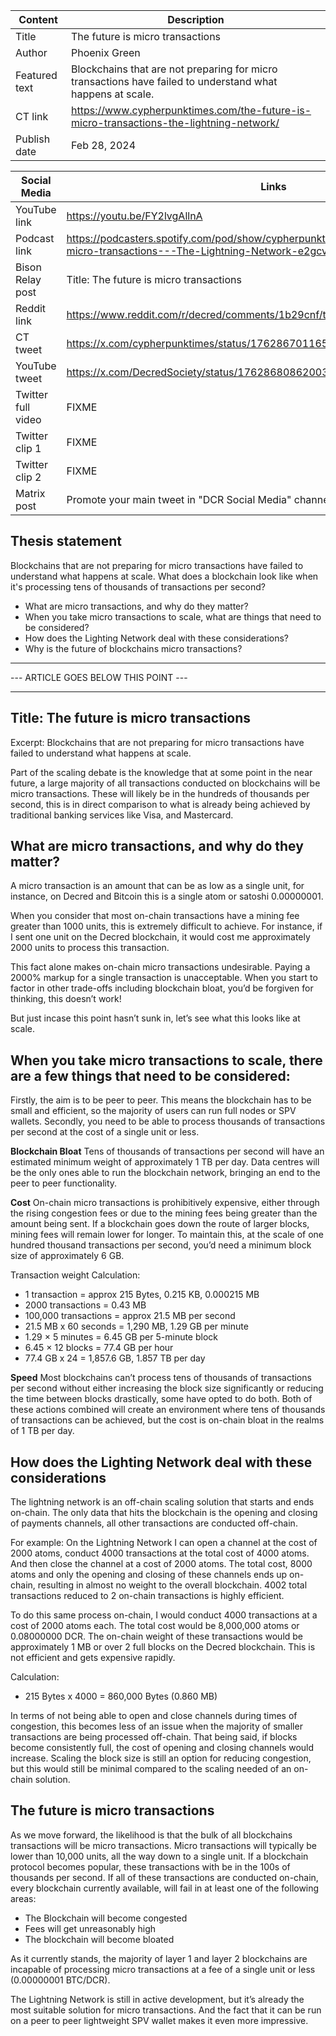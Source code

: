 | Content | Description |
|---|---|
| Title               | The future is micro transactions |
| Author              | Phoenix Green |
| Featured text       | Blockchains that are not preparing for micro transactions have failed to understand what happens at scale. |
| CT link             | https://www.cypherpunktimes.com/the-future-is-micro-transactions-the-lightning-network/ |
| Publish date        | Feb 28, 2024 |

| Social Media | Links |
|---|---|
| YouTube link        | https://youtu.be/FY2lvgAllnA |
| Podcast link        | https://podcasters.spotify.com/pod/show/cypherpunktimes/episodes/The-future-is-micro-transactions---The-Lightning-Network-e2gcv8c/a-ab0tusr |
| Bison Relay post    | Title: The future is micro transactions |
| Reddit link         | https://www.reddit.com/r/decred/comments/1b29cnf/the_future_is_micro_transactions/ |
| CT tweet            | https://x.com/cypherpunktimes/status/1762867011657371932 |
| YouTube tweet       | https://x.com/DecredSociety/status/1762868086200308016 |
| Twitter full video  | FIXME |
| Twitter clip 1      | FIXME |
| Twitter clip 2      | FIXME |
| Matrix post         | Promote your main tweet in "DCR Social Media" channel (DONE) |


## Thesis statement

Blockchains that are not preparing for micro transactions have failed to understand what happens at scale. What does a blockchain look like when it's processing tens of thousands of transactions per second?

* What are micro transactions, and why do they matter?
* When you take micro transactions to scale, what are things that need to be considered?
* How does the Lighting Network deal with these considerations?
* Why is the future of blockchains micro transactions?


---
--- ARTICLE GOES BELOW THIS POINT ---

---

## Title: The future is micro transactions

Excerpt: Blockchains that are not preparing for micro transactions have failed to understand what happens at scale. 

Part of the scaling debate is the knowledge that at some point in the near future, a large majority of all transactions conducted on blockchains will be micro transactions. These will likely be in the hundreds of thousands per second, this is in direct comparison to what is already being achieved by traditional banking services like Visa, and Mastercard. 

## What are micro transactions, and why do they matter?

A micro transaction is an amount that can be as low as a single unit, for instance, on Decred and Bitcoin this is a single atom or satoshi 0.00000001. 

When you consider that most on-chain transactions have a mining fee greater than 1000 units, this is extremely difficult to achieve. For instance, if I sent one unit on the Decred blockchain, it would cost me approximately 2000 units to process this transaction.

This fact alone makes on-chain micro transactions undesirable. Paying a 2000% markup for a single transaction is unacceptable. When you start to factor in other trade-offs including blockchain bloat, you’d be forgiven for thinking, this doesn’t work! 

But just incase this point hasn’t sunk in, let’s see what this looks like at scale.

## When you take micro transactions to scale, there are a few things that need to be considered:

Firstly, the aim is to be peer to peer. This means the blockchain has to be small and efficient, so the majority of users can run full nodes or SPV wallets. Secondly, you need to be able to process thousands of transactions per second at the cost of a single unit or less.

**Blockchain Bloat**
Tens of thousands of transactions per second will have an estimated minimum weight of approximately 1 TB per day. Data centres will be the only ones able to run the blockchain network, bringing an end to the peer to peer functionality.

**Cost**
On-chain micro transactions is prohibitively expensive, either through the rising congestion fees or due to the mining fees being greater than the amount being sent. If a blockchain goes down the route of larger blocks, mining fees will remain lower for longer. To maintain this, at the scale of one hundred thousand transactions per second, you’d need a minimum block size of approximately 6 GB.

Transaction weight Calculation:
* 1 transaction = approx 215 Bytes, 0.215 KB, 0.000215 MB
* 2000 transactions = 0.43 MB 
* 100,000 transactions = approx 21.5 MB per second
* 21.5 MB x 60 seconds = 1,290 MB, 1.29 GB per minute
* 1.29 × 5 minutes = 6.45 GB per 5-minute block
* 6.45 × 12 blocks = 77.4 GB per hour
* 77.4 GB x 24 = 1,857.6 GB, 1.857 TB per day

**Speed**
Most blockchains can’t process tens of thousands of transactions per second without either increasing the block size significantly or reducing the time between blocks drastically, some have opted to do both. Both of these actions combined will create an environment where tens of thousands of transactions can be achieved, but the cost is on-chain bloat in the realms of 1 TB per day. 

## How does the Lighting Network deal with these considerations

The lightning network is an off-chain scaling solution that starts and ends on-chain. The only data that hits the blockchain is the opening and closing of payments channels, all other transactions are conducted off-chain.

For example: On the Lightning Network I can open a channel at the cost of 2000 atoms, conduct 4000 transactions at the total cost of 4000 atoms. And then close the channel at a cost of 2000 atoms. The total cost, 8000 atoms and only the opening and closing of these channels ends up on-chain, resulting in almost no weight to the overall blockchain. 4002 total transactions reduced to 2 on-chain transactions is highly efficient.

To do this same process on-chain, I would conduct 4000 transactions at a cost of 2000 atoms each. The total cost would be 8,000,000 atoms or 0.08000000 DCR. The on-chain weight of these transactions would be approximately 1 MB or over 2 full blocks on the Decred blockchain. This is not efficient and gets expensive rapidly.

Calculation: 
* 215 Bytes x 4000 = 860,000 Bytes (0.860 MB)

In terms of not being able to open and close channels during times of congestion, this becomes less of an issue when the majority of smaller transactions are being processed off-chain. That being said, if blocks become consistently full, the cost of opening and closing channels would increase. Scaling the block size is still an option for reducing congestion, but this would still be minimal compared to the scaling needed of an on-chain solution.

## The future is micro transactions

As we move forward, the likelihood is that the bulk of all blockchains transactions will be micro transactions. Micro transactions will typically be lower than 10,000 units, all the way down to a single unit. If a blockchain protocol becomes popular, these transactions with be in the 100s of thousands per second. If all of these transactions are conducted on-chain, every blockchain currently available, will fail in at least one of the following areas:
* The Blockchain will become congested 
* Fees will get unreasonably high
* The blockchain will become bloated

As it currently stands, the majority of layer 1 and layer 2 blockchains are incapable of processing micro transactions at a fee of a single unit or less (0.00000001 BTC/DCR).

The Lightning Network is still in active development, but it’s already the most suitable solution for micro transactions. And the fact that it can be run on a peer to peer  lightweight SPV wallet makes it even more impressive.

